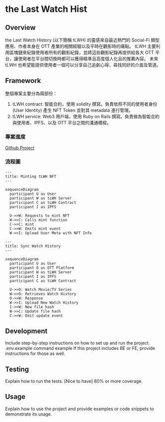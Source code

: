# the Last Watch Hist

## Overview

the Last Watch History (以下簡稱 tLWH) 的靈感來自最近熱門的 Social-Fi 類型應用、作者本身在 OTT 產業的相關經驗以及平時在觀影時的痛點。
tLWH 主要利用區塊鏈來紀錄使用者所有的觀影紀錄，並將這些觀影紀錄再提供給各大 OTT 平台，讓使用者在平台間切換時都可以獲得精準且高度個人化且的推薦內容。
未來 tLWH 也希望能提供使用者一個可以分享自己追劇心得、尋找同好的介面及管道。

## Framework

整個專案主要分為兩部份：

1. tLWH contract: 智能合約，使用 solidity 撰寫。負責依照不同的使用者身份 (User Identity) 產生 NFT Token 並對其 metadata 進行管理。
2. tLWH service: Web3 用戶端，使用 Ruby on Rails 撰寫。負責做為智能合約與使用者、IPFS、以及 OTT 平台之間的溝通橋樑。

### 專案進度

[Github Project](https://github.com/users/absoluteyl/projects/1)

### 流程圖

```mermaid
---
title: Minting tLWH NFT
---

sequenceDiagram
  participant U as User
  participant W as tLWH Server
  participant C as tLWH Contract
  participant I as IPFS

  U->>W: Requests to mint NFT
  W->>C: Calls mint function
  C->>C: mint
  C->>W: Emits mint event
  W->>I: Upload User Meta with NFT Info
```

```mermaid
---
title: Sync Watch History
---

sequenceDiagram
  participant U as User
  participant O as OTT Platform
  participant W as tLWH Server
  participant I as IPFS
  participant C as tLWH Contract

  U->>O: Watch Movie/TV Series
  W->>O: Retrieves Watch History
  O->>W: Response
  W->>I: Upload New Watch History
  I->>W: New file hash
  W->>C: Update file hash
  C->>W: Emit update event

```

## Development

Include step-by-step instructions on how to set up and run the project.
.env.example
command example
If this project includes BE or FE, provide instructions for those as well.

## Testing

Explain how to run the tests.
[Nice to have] 80% or more coverage.

## Usage

Explain how to use the project and provide examples or code snippets to demonstrate its usage.
